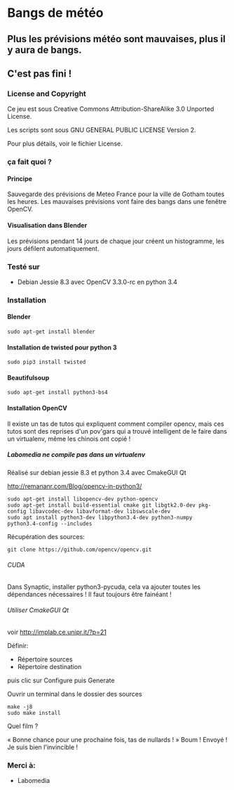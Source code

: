 # Bangs de météo
## Plus les prévisions météo sont mauvaises, plus il y aura de bangs.

## C'est pas fini !

### License and Copyright

Ce jeu est sous Creative Commons Attribution-ShareAlike 3.0 Unported License.

Les scripts sont sous GNU GENERAL PUBLIC LICENSE Version 2.

Pour plus détails, voir le fichier License.

### ça fait quoi ?
#### Principe
Sauvegarde des prévisions de Meteo France pour la ville de Gotham toutes les heures.
Les mauvaises prévisions vont faire des bangs dans une fenêtre OpenCV.

#### Visualisation dans Blender
Les prévisions pendant 14 jours de chaque jour créent un histogramme, les jours défilent automatiquement.

### Testé sur
* Debian Jessie 8.3 avec OpenCV 3.3.0-rc en python 3.4


### Installation
#### Blender

~~~text
sudo apt-get install blender
~~~

#### Installation de twisted pour python 3

~~~text
sudo pip3 install twisted
~~~

#### Beautifulsoup

~~~text
sudo apt-get install python3-bs4
~~~

#### Installation OpenCV
Il existe un tas de tutos qui expliquent comment compiler opencv, mais ces tutos sont des reprises d'un pov'gars qui a trouvé intelligent de le faire dans un virtualenv, même les chinois ont copié !

##### Labomedia ne compile pas dans un virtualenv
Réalisé sur debian jessie 8.3 et python 3.4 avec CmakeGUI Qt

http://remananr.com/Blog/opencv-in-python3/

~~~text
sudo apt-get install libopencv-dev python-opencv
sudo apt-get install build-essential cmake git libgtk2.0-dev pkg-config libavcodec-dev libavformat-dev libswscale-dev
sudo apt install python3-dev libpython3.4-dev python3-numpy
python3.4-config --includes
~~~

Récupération des sources:

~~~text
git clone https://github.com/opencv/opencv.git
~~~

###### CUDA
Dans Synaptic, installer python3-pycuda, cela va ajouter toutes les dépendances nécessaires !
Il faut toujours être fainéant !


###### Utiliser CmakeGUI Qt

voir http://implab.ce.unipr.it/?p=21

Définir:

* Répertoire sources
* Répertoire destination

puis clic sur Configure puis Generate

Ouvrir un terminal dans le dossier des sources

~~~text
make -j8
sudo make install
~~~

Quel film ?

« Bonne chance pour une prochaine fois, tas de nullards ! » Boum ! Envoyé ! Je suis bien l'invincible !

### Merci à:

* Labomedia

